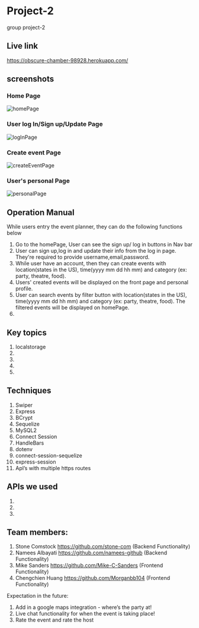 # Project-2
group project-2

## Live link
https://obscure-chamber-98928.herokuapp.com/

## screenshots
### Home Page
![homePage](https://user-images.githubusercontent.com/33117688/161608949-3b8ff9fd-9f74-4761-8792-0aef981bdb1d.jpg)

### User log In/Sign up/Update Page
![logInPage](https://user-images.githubusercontent.com/33117688/161609642-823aff84-566b-4e12-86f9-350bd3982910.jpg)

### Create event Page
![createEventPage](https://user-images.githubusercontent.com/33117688/161609658-aa908543-a81a-4b92-a150-2260dfa19e0e.jpg)

### User's personal Page
![personalPage](https://user-images.githubusercontent.com/33117688/161610651-0b8981df-b11f-46d1-bee6-8b9ee40f494e.jpg)




## Operation Manual 
While users entry the event planner, they can do the following functions below

1. Go to the homePage, User can see the sign up/ log in buttons in Nav bar
2. User can sign up,log in and update their info from the log in page. They're required to provide username,email,password.
3. While user have an account, then they can create events with location(states in the US), time(yyyy mm dd hh mm) and category (ex: party, theatre, food).
4. Users' created events will be displayed on the front page and personal profile.
5. User can search events by filter button with location(states in the US), time(yyyy mm dd hh mm) and category (ex: party, theatre, food). The filtered events will be displayed on homePage.
6. 
 
## Key topics
1. localstorage
2. 
3. 
3. 
4. 


## Techniques
1. Swiper 
2. Express
3. BCrypt
4. Sequelize
5. MySQL2
6. Connect Session
7. HandleBars
8. dotenv
9. connect-session-sequelize
10. express-session
11. ApI’s with multiple https routes

## APIs we used
1. 
2. 
3. 

## Team members: 
1. Stone Comstock https://github.com/stone-com (Backend Functionality)
2. Namees Albayati https://github.com/namees-github (Backend Functionality)
3. Mike Sanders https://github.com/Mike-C-Sanders (Frontend Functionality)
4. Chengchien Huang https://github.com/Morganbb104 (Frontend Functionality)

Expectation in the future:
1. Add in a google maps integration - where’s the party at!
2. Live chat functionality for when the event is taking place! 
3. Rate the event and rate the host
